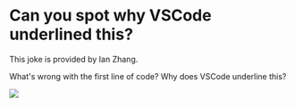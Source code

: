 # Can you spot why VSCode underlined this? 
This joke is provided by Ian Zhang.  

What's wrong with the first line of code? Why does VSCode underline this? 

<img src='shot.png' />
